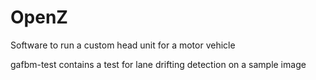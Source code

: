 # OpenZ
Software to run a custom head unit for a motor vehicle  
  
gafbm-test contains a test for lane drifting detection on a sample image

